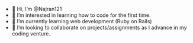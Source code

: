 - 👋 Hi, I’m @Najran121
- 👀 I’m interested in learning how to code for the first time.
- 🌱 I’m currently learning web development (Ruby on Rails)
- 💞️ I’m looking to collaborate on projects/assignments as I advance in my coding venture.

<!---
Najran121/Najran121 is a ✨ special ✨ repository because its `README.md` (this file) appears on your GitHub profile.
You can click the Preview link to take a look at your changes.
--->
